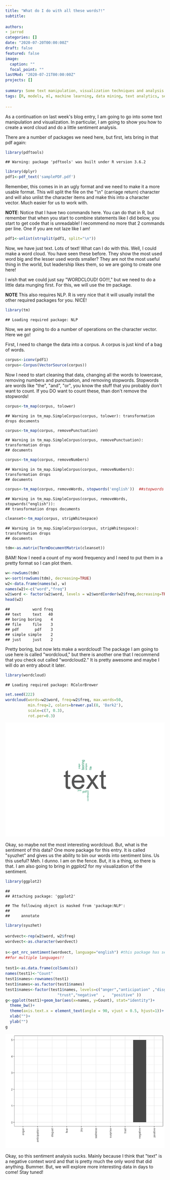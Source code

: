 ```yaml
---
title: "What do I do with all these words?!"
subtitle: 

authors:
- jarrod
categories: []
date: "2020-07-20T00:00:00Z"
draft: false
featured: false
image:
  caption: ""
  focal_point: ""
lastMod: "2020-07-21T00:00:00Z"
projects: []

summary: Some text manipulation, visualization techniques and analysis. 
tags: [R, models, ml, machine learning, data mining, text analytics, sentiment analysis, word clouds]

---
```


As a continuation on last week's blog entry, I am going to go into some text manipulation and visualization. In particular, I am going to show you how to create a word cloud and do a little sentiment analysis.

There are a number of packages we need here, but first, lets bring in that pdf again:


```r
library(pdftools)
```

```
## Warning: package 'pdftools' was built under R version 3.6.2
```

```r
library(dplyr)
pdf1<-pdf_text('samplePDF.pdf')
```

Remember, this comes in in an ugly format and we need to make it a more usable format. This will split the file on the "\n" (carriage return) character and will also unlist the character items and make this into a character vector. Much easier for us to work with.

**NOTE**: Notice that I have two commands here. You can do that in R, but remember that when you start to combine statements like I did below, you start to get code that is unreadable! I recommend no more that 2 commands per line. One if you are not laze like I am!


```r
pdf1<-unlist(strsplit(pdf1, split="\n"))
```

Now, we have just text. Lots of text! What can I do with this. Well, I could make a word cloud. You have seen these before. They show the most used word big and the lesser used words smaller? They are not the most useful thing in the world, but leadership likes them, so we are going to create one here!

I wish that we could just say "WORDCLOUD! GO!!!," but we need to do a little data munging first. For this, we will use the *tm* package. 

**NOTE** This also requires NLP. R is very nice that it will usually install the other required packages for you. NICE!


```r
library(tm)
```

```
## Loading required package: NLP
```

Now, we are going to do a number of operations on the character vector. Here we go!

First, I need to change the data into a corpus. A corpus is just kind of a bag of words.


```r
corpus<-iconv(pdf1)
corpus<-Corpus(VectorSource(corpus))
```

Now I need to start cleaning that data, changing all the words to lowercase, removing numbers and punctuation, and removing stopwords. Stopwords are words like "the", "and", "or", you know the stuff that you probably don't want to count. If you DO want to count these, than don't remove the stopwords!


```r
corpus<-tm_map(corpus, tolower)
```

```
## Warning in tm_map.SimpleCorpus(corpus, tolower): transformation drops documents
```

```r
corpus<-tm_map(corpus, removePunctuation)
```

```
## Warning in tm_map.SimpleCorpus(corpus, removePunctuation): transformation drops
## documents
```

```r
corpus<-tm_map(corpus, removeNumbers)
```

```
## Warning in tm_map.SimpleCorpus(corpus, removeNumbers): transformation drops
## documents
```

```r
corpus<-tm_map(corpus, removeWords, stopwords('english'))  ##stopwords where are spanish!
```

```
## Warning in tm_map.SimpleCorpus(corpus, removeWords, stopwords("english")):
## transformation drops documents
```

```r
cleanset<-tm_map(corpus, stripWhitespace)
```

```
## Warning in tm_map.SimpleCorpus(corpus, stripWhitespace): transformation drops
## documents
```

```r
tdm<-as.matrix(TermDocumentMatrix(cleanset))
```

BAM! Now I need a count of my word frequency and I need to put them in a pretty format so I can plot them.


```r
w<-rowSums(tdm)
w<-sort(rowSums(tdm), decreasing=TRUE)
w2<-data.frame(names(w), w)
names(w2)<-c("word","freq")
w2$word <- factor(w2$word, levels = w2$word[order(w2$freq,decreasing=TRUE)])
head(w2)
```

```
##          word freq
## text     text   40
## boring boring    4
## file     file    3
## pdf       pdf    3
## simple simple    2
## just     just    2
```

Pretty boring, but now lets make a wordcloud! The package I am going to use here is called "wordcloud," but there is another one that I recommend that you check out called "wordcloud2." It is pretty awesome and maybe I will do an entry about it later.


```r
library(wordcloud)
```

```
## Loading required package: RColorBrewer
```

```r
set.seed(222)
wordcloud(words=w2$word, freq=w2$freq, max.words=50,
          min.freq=2, colors=brewer.pal(8, 'Dark2'),
          scale=c(7, 0.3),
          rot.per=0.3)
```

![](textStart_files/figure-html/unnamed-chunk-6-1.png)<!-- -->

Okay, so maybe not the most interesting wordcloud. But, what is the sentiment of this data? One more package for this entry. It is called "syuzhet" and gives us the ability to bin our words into sentiment bins. Us this useful? Meh. I dunno. I am on the fence. But, it is a thing, so there is that. I am also going to bring in *ggplot2* for my visualization of the sentiment.


```r
library(ggplot2)
```

```
## 
## Attaching package: 'ggplot2'
```

```
## The following object is masked from 'package:NLP':
## 
##     annotate
```

```r
library(syuzhet)

wordvect<-rep(w2$word, w2$freq)
wordvect<-as.character(wordvect)

s<-get_nrc_sentiment(wordvect, language="english") #this package has sentiment
##for multiple languages!!

test1<-as.data.frame(colSums(s))
names(test1)<-"Count"
test1$names<-rownames(test1)
test1$names<-as.factor(test1$names)
test1$names<-factor(test1$names, levels=c("anger","anticipation" ,"disgust"  ,    "fear"      ,   "joy"     ,     "sadness"  ,    "surprise",
                       "trust","negative"  ,   "positive" ))
g<-ggplot(test1)+geom_bar(aes(x=names, y=Count), stat="identity")+
  theme_bw()+
  theme(axis.text.x = element_text(angle = 90, vjust = 0.5, hjust=1))+
  xlab("")+
  ylab("")
g
```

![](textStart_files/figure-html/unnamed-chunk-7-1.png)<!-- -->

Okay, so this sentiment analysis sucks. Mainly because I think that "text" is a negative context word and that is pretty much the only word that did anything. Bummer. But, we will explore more interesting data in days to come! Stay tuned!
